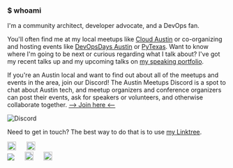 ### $ whoami

I'm a community architect, developer advocate, and a DevOps fan.

You'll often find me at my local meetups like [Cloud Austin](https://www.meetup.com/CloudAustin/) or co-organizing and hosting events like [DevOpsDays Austin](https://devopsdays.org/austin) or [PyTexas](https://pytexas.org/2025). Want to know where I'm going to be next or curious regarding what I talk about? I've got my recent talks up and my upcoming talks on [my speaking portfolio](https://speaking.nimbinatus.com).

If you're an Austin local and want to find out about all of the meetups and events in the area, join our Discord! The Austin Meetups Discord is a spot to chat about Austin tech, and meetup organizers and conference organizers can post their events, ask for speakers or volunteers, and otherwise collaborate together. [--> Join here <--](https://discord.com/invite/uGM7PB4uxP)

![Discord](https://img.shields.io/discord/827551927969251441?logo=discord&logoColor=white&label=Austin%20Meetups%20Discord&color=5865F2)
<!--<div><iframe src="https://discord.com/widget?id=827551927969251441&theme=dark" width="350" height="500" allowtransparency="true" frameborder="0" sandbox="allow-popups allow-popups-to-escape-sandbox allow-same-origin allow-scripts"></iframe></div>-->

Need to get in touch? The best way to do that is to use [my Linktree](https://linktr.ee/nimbinatus).

<div>
  <a href="https://linktr.ee/nimbinatus"><img src="https://img.shields.io/badge/Linktree-1de9b6?logo=linktree&logoColor=1de9b6&label=Find%20Me&color=black" height=20 alt="Laura's Linktree"/></a>&nbsp;&nbsp;&nbsp;&nbsp;&nbsp;
  <a href="https://speaking.nimbinatus.com"><img src="https://img.shields.io/badge/Notist-white?logo=notist&logoColor=white&label=Conferences" alt="Laura's Notist Profile" height=20/></a>
  <br/>
  <a href="https://bsky.app/profile/nimbinatus.bsky.social"><img src="https://img.shields.io/badge/dynamic/json?url=https%3A%2F%2Fpublic.api.bsky.app%2Fxrpc%2Fapp.bsky.actor.getProfile%2F%3Factor%3Dnimbinatus.bsky.social&query=%24.followersCount&style=social&logo=bluesky&label=Follow%20%40nimbinatus.bsky.social"></a>&nbsp;&nbsp;&nbsp;&nbsp;&nbsp;
  <a href="https://hachyderm.io/@nimbinatus"><img src="https://img.shields.io/mastodon/follow/109245877985611377?domain=https%3A%2F%2Fhachyderm.io&style=social" height=20 alt="Laura's Mastodon"></a>&nbsp;&nbsp;&nbsp;&nbsp;&nbsp;
  <a href="https://www.linkedin.com/in/lauraasantamaria"><img src="https://img.shields.io/badge/LinkedIn-0A66C2?style=social&logo=linkedin&logoColor=b0A66C2&label=Follow%20me" height=20 alt="Laura's LinkedIn"></a>&nbsp;&nbsp;&nbsp;&nbsp;&nbsp;
</div>

<!--
**nimbinatus/nimbinatus** is a ✨ _special_ ✨ repository because its `README.md` (this file) appears on your GitHub profile.

Here are some ideas to get you started:

- 🔭 I’m currently working on ...
- 🌱 I’m currently learning ...
- 👯 I’m looking to collaborate on ...
- 🤔 I’m looking for help with ...
- 💬 Ask me about ...
- 📫 How to reach me: ...
- 😄 Pronouns: ...
- ⚡ Fun fact: ...
-->
